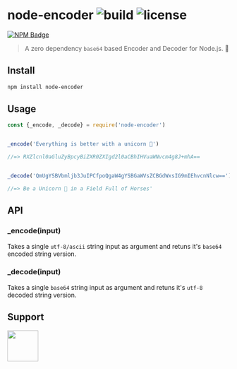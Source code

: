 # node-encoder ![build](https://travis-ci.com/RocktimSaikia/node-encoder.svg?branch=master) ![license](https://img.shields.io/github/license/rocktimsaikia/node-encoder)
[![NPM Badge](https://nodei.co/npm/node-encoder.png)](https://npmjs.com/package/node-encoder)
> A zero dependency `base64` based Encoder and Decoder for Node.js. :unicorn:

## Install
```bash
npm install node-encoder
```

## Usage

```js
const {_encode, _decode} = require('node-encoder')


_encode('Everything is better with a unicorn 🦄')

//=> RXZlcnl0aGluZyBpcyBiZXR0ZXIgd2l0aCBhIHVuaWNvcm4g8J+mhA==


_decode('QmUgYSBVbmljb3JuIPCfpoQgaW4gYSBGaWVsZCBGdWxsIG9mIEhvcnNlcw==')

//=> Be a Unicorn 🦄 in a Field Full of Horses'
```

## API

### _encode(input)

Takes a single `utf-8/ascii` string input as argument and retuns it's `base64` encoded string version.

### _decode(input)

Takes a single `base64` string input as argument and retuns it's `utf-8` decoded string version.


## Support

<a href="https://www.buymeacoffee.com/7BdaxfI"><img src="https://user-images.githubusercontent.com/33410545/91206759-48d5d180-e725-11ea-93b5-754d98c007af.png" height="70px"/></a>
